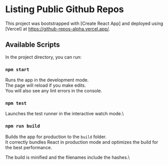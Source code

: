 # Listing Public Github Repos

This project was bootstrapped with [Create React App] and deployed using [Vercel] at https://github-repos-alpha.vercel.app/.

## Available Scripts

In the project directory, you can run:

### `npm start`

Runs the app in the development mode.\
The page will reload if you make edits.\
You will also see any lint errors in the console.

### `npm test`

Launches the test runner in the interactive watch mode.\

### `npm run build`

Builds the app for production to the `build` folder.\
It correctly bundles React in production mode and optimizes the build for the best performance.

The build is minified and the filenames include the hashes.\
